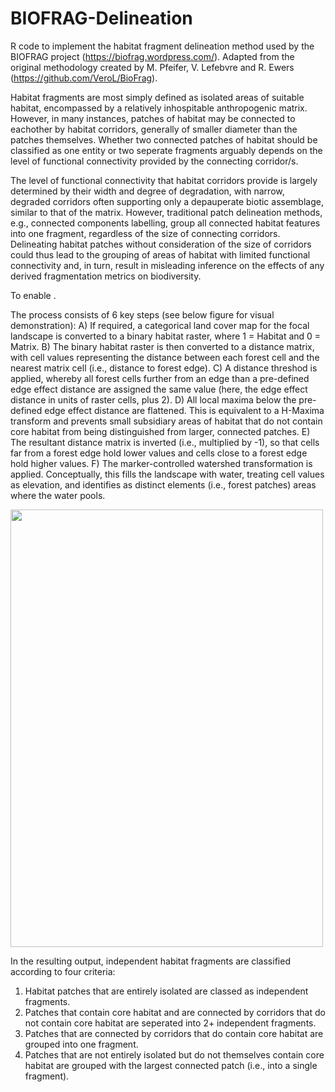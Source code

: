 # BIOFRAG-Delineation
R code to implement the habitat fragment delineation method used by the BIOFRAG project (https://biofrag.wordpress.com/). Adapted from the original methodology created by M. Pfeifer, V. Lefebvre and R. Ewers (https://github.com/VeroL/BioFrag). 

Habitat fragments are most simply defined as isolated areas of suitable habitat, encompassed by a relatively inhospitable anthropogenic matrix. However, in many instances, patches of habitat may be connected to eachother by habitat corridors, generally of smaller diameter than the patches themselves. Whether two connected patches of habitat should be classified as one entity or two seperate fragments arguably depends on the level of functional connectivity provided by the connecting corridor/s. 

The level of functional connectivity that habitat corridors provide is largely determined by their width and degree of degradation, with narrow, degraded corridors often supporting only a depauperate biotic assemblage, similar to that of the matrix. However, traditional patch delineation methods, e.g., connected components labelling, group all connected habitat features into one fragment, regardless of the size of connecting corridors. Delineating habitat patches without consideration of the size of corridors could thus lead to the grouping of areas of habitat with limited functional connectivity and, in turn, result in misleading inference on the effects of any derived fragmentation metrics on biodiversity. 

To enable . 

The process consists of 6 key steps (see below figure for visual demonstration):
  A) If required, a categorical land cover map for the focal landscape is converted to a binary habitat raster, where 1 = Habitat and 0 = Matrix.
  B) The binary habitat raster is then converted to a distance matrix, with cell values representing the distance between each forest cell and the nearest matrix cell      (i.e., distance to forest edge).
  C) A distance threshod is applied, whereby all forest cells further from an edge than a pre-defined edge effect distance are assigned the same value (here, the            edge effect distance in units of raster cells, plus 2).
  D) All local maxima below the pre-defined edge effect distance are flattened. This is equivalent to a H-Maxima transform and prevents small subsidiary areas of            habitat that do not contain core habitat from being distinguished from larger, connected patches.
  E) The resultant distance matrix is inverted (i.e., multiplied by -1), so that cells far from a forest edge hold lower values and cells close to a forest edge hold        higher values.
  F) The marker-controlled watershed transformation is applied. Conceptually, this fills the landscape with water, treating cell values as elevation, and identifies as      distinct elements (i.e., forest patches) areas where the water pools. 

<img src="[https://your-image-url.type](https://user-images.githubusercontent.com/92942535/221204121-6f1c0896-a48a-437f-a505-bc33534ca3bd.png)" width="500" height="700">

In the resulting output, independent habitat fragments are classified according to four criteria:

  1) Habitat patches that are entirely isolated are classed as independent fragments.
  2) Patches that contain core habitat and are connected by corridors that do not contain core habitat are seperated into 2+ independent fragments.
  3) Patches that are connected by corridors that do contain core habitat are grouped into one fragment.
  4) Patches that are not entirely isolated but do not themselves contain core habitat are grouped with the largest connected patch (i.e., into a single fragment). 
